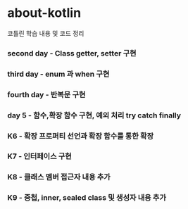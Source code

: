 # about-kotlin
코틀린 학습 내용 및 코드 정리

### second day - Class getter, setter 구현
### third day - enum 과 when 구현
### fourth day - 반복문 구현
### day 5 - 함수,확장 함수 구현, 예외 처리 try catch finally
### K6 - 확장 프로퍼티 선언과 확장 함수를 통한 확장
### K7 - 인터페이스 구현
### K8 - 클래스 멤버 접근자 내용 추가
### K9 - 중첩, inner, sealed class 및 생성자 내용 추가
